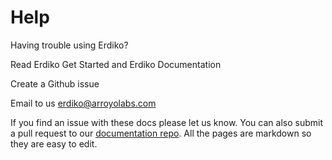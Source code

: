 # Help

Having trouble using Erdiko?

Read Erdiko Get Started and Erdiko Documentation

Create a Github issue

Email to us erdiko@arroyolabs.com

If you find an issue with these docs please let us know.  You can also submit a pull request to our [documentation repo](https://github.com/Erdiko/documentation).  All the pages are markdown so they are easy to edit.
